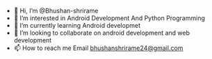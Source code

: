 - 👋 Hi, I’m @Bhushan-shrirame
- 👀 I’m interested in Android Development And Python Programming
- 🌱 I’m currently learning Android developmet
- 💞️ I’m looking to collaborate on android development and web development
- 📫 How to reach me Email bhushanshrirame24@gmail.com

<!---
Bhushan-shrirame/Bhushan-shrirame is a ✨ special ✨ repository because its `README.md` (this file) appears on your GitHub profile.
You can click the Preview link to take a look at your changes.
--->
